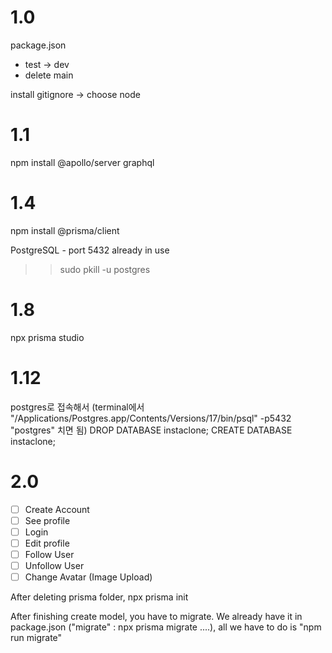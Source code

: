 # 1.0

package.json

- test -> dev
- delete main

install gitignore -> choose node

# 1.1

npm install @apollo/server graphql

# 1.4

npm install @prisma/client

PostgreSQL - port 5432 already in use

> > sudo pkill -u postgres

# 1.8

npx prisma studio

# 1.12

postgres로 접속해서
(terminal에서 "/Applications/Postgres.app/Contents/Versions/17/bin/psql" -p5432 "postgres" 치면 됨)
DROP DATABASE instaclone;
CREATE DATABASE instaclone;

# 2.0

- [ ] Create Account
- [ ] See profile
- [ ] Login
- [ ] Edit profile
- [ ] Follow User
- [ ] Unfollow User
- [ ] Change Avatar (Image Upload)

After deleting prisma folder,
npx prisma init

After finishing create model,
you have to migrate.
We already have it in package.json ("migrate" : npx prisma migrate ....), all we have to do is "npm run migrate"
